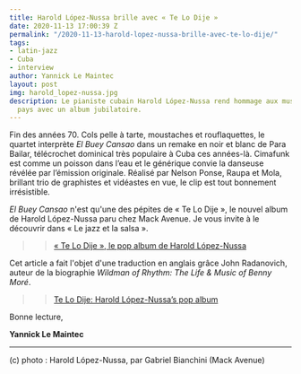 ```yaml
---
title: Harold López-Nussa brille avec « Te Lo Dije »
date: 2020-11-13 17:00:39 Z
permalink: "/2020-11-13-harold-lopez-nussa-brille-avec-te-lo-dije/"
tags:
- latin-jazz
- Cuba
- interview
author: Yannick Le Maintec
layout: post
img: harold_lopez-nussa.jpg
description: Le pianiste cubain Harold López-Nussa rend hommage aux musiques de son
  pays avec un album jubilatoire.
---
```


Fin des années 70. Cols pelle à tarte, moustaches et rouflaquettes, le quartet interprète *El Buey Cansao* dans un remake en noir et blanc de Para Bailar, télécrochet dominical très populaire à Cuba ces années-là. Cimafunk est comme un poisson dans l’eau et le générique convie la danseuse révélée par l’émission originale. Réalisé par Nelson Ponse, Raupa et Mola, brillant trio de graphistes et vidéastes en vue, le clip est tout bonnement irrésistible.

*El Buey Cansao* n'est qu'une des pépites de « Te Lo Dije », le nouvel album de Harold López-Nussa paru chez Mack Avenue. Je vous invite à le découvrir dans « Le jazz et la salsa ».

>> [« Te Lo Dije », le pop album de Harold López-Nussa](https://www.lemonde.fr/le-jazz-et-la-salsa/article/2020/08/28/te-lo-dije-le-pop-album-d-harold-lopez-nussa_6050169_5324427.html)

Cet article a fait l'objet d'une traduction en anglais grâce John Radanovich, auteur de la biographie *Wildman of Rhythm: The Life & Music of Benny Moré*.

>> [Te Lo Dije: Harold López-Nussa’s pop album](https://www.lemonde.fr/blog/mundolatino/2020/09/16/te-lo-dije-harold-lopez-nussa-pop-album/)


Bonne lecture,

**Yannick Le Maintec**

---
(c) photo : Harold López-Nussa, par Gabriel Bianchini (Mack Avenue)

